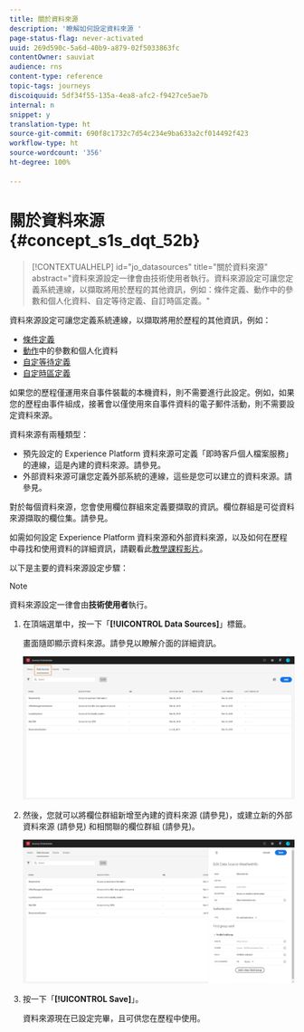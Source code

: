 ```yaml
---
title: 關於資料來源
description: '瞭解如何設定資料來源 '
page-status-flag: never-activated
uuid: 269d590c-5a6d-40b9-a879-02f5033863fc
contentOwner: sauviat
audience: rns
content-type: reference
topic-tags: journeys
discoiquuid: 5df34f55-135a-4ea8-afc2-f9427ce5ae7b
internal: n
snippet: y
translation-type: ht
source-git-commit: 690f8c1732c7d54c234e9ba633a2cf014492f423
workflow-type: ht
source-wordcount: '356'
ht-degree: 100%

---
```



# 關於資料來源{#concept_s1s_dqt_52b}

>[!CONTEXTUALHELP]
>id="jo_datasources"
>title="關於資料來源"
>abstract="資料來源設定一律會由技術使用者執行。資料來源設定可讓您定義系統連線，以擷取將用於歷程的其他資訊，例如：條件定義、動作中的參數和個人化資料、自定等待定義、自訂時區定義。"

資料來源設定可讓您定義系統連線，以擷取將用於歷程的其他資訊，例如：

* [條件定義](../building-journeys/condition-activity.md)
* [動作](../action/action.md)中的參數和個人化資料
* [自定等待定義](../building-journeys/wait-activity.md#custom)
* [自定時區定義](../building-journeys/timezone-management.md)

如果您的歷程僅運用來自事件裝載的本機資料，則不需要進行此設定。例如，如果您的歷程由事件組成，接著會以僅使用來自事件資料的電子郵件活動，則不需要設定資料來源。

資料來源有兩種類型：

* 預先設定的 Experience Platform 資料來源可定義「即時客戶個人檔案服務」的連線，這是內建的資料來源。請參見[](../datasource/adobe-experience-platform-data-source.md)。
* 外部資料來源可讓您定義外部系統的連線，這些是您可以建立的資料來源。請參見[](../datasource/external-data-sources.md)。

對於每個資料來源，您會使用欄位群組來定義要擷取的資訊。欄位群組是可從資料來源擷取的欄位集。請參見[](../datasource/field-groups.md)。

如需如何設定 Experience Platform 資料來源和外部資料來源，以及如何在歷程中尋找和使用資料的詳細資訊，請觀看此[教學課程影片](https://docs.adobe.com/content/help/en/platform-learn/tutorials/journey-orchestration/configure-data-sources.html)。

以下是主要的資料來源設定步驟：

>[!NOTE]
>
>資料來源設定一律會由&#x200B;**技術使用者**&#x200B;執行。

1. 在頂端選單中，按一下「**[!UICONTROL Data Sources]**」標籤。

   畫面隨即顯示資料來源。請參見[](../about/user-interface.md)以瞭解介面的詳細資訊。

   ![](../assets/journey18.png)

1. 然後，您就可以將欄位群組新增至內建的資料來源 (請參見[](../datasource/adobe-experience-platform-data-source.md))，或建立新的外部資料來源 (請參見[](../datasource/external-data-sources.md)) 和相關聯的欄位群組 (請參見[](../datasource/field-groups.md))。

   ![](../assets/journey23.png)

1. 按一下「**[!UICONTROL Save]**」。

   資料來源現在已設定完畢，且可供您在歷程中使用。
